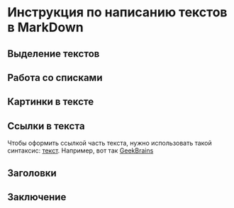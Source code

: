 # Инструкция по написанию текстов в MarkDown

## Выделение текстов

## Работа со списками

## Картинки в тексте

## Ссылки в текста

Чтобы оформить ссылкой часть текста, нужно использовать такой синтаксис: [текст](ссылка). Например, вот так [GeekBrains](https://gb.ru/education_new)

## Заголовки

## Заключение